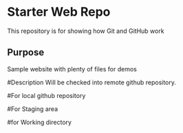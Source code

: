 # Starter Web Repo

This repository is for showing how Git and GitHub work

## Purpose

Sample website with plenty of files for demos

#Description
Will be checked into remote github repository.

#For local github repository

#For Staging area

#for Working directory
